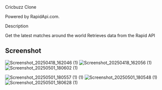 Cricbuzz Clone

Powered by RapidApi.com.

Description 

Get the latest matches around the world
Retrieves data from the Rapid API

<h2>Screenshot</h2>

![Screenshot_20250418_162046 (1)](https://github.com/user-attachments/assets/7fe53876-4e88-4112-a6c4-beaf3997600a)
![Screenshot_20250418_162056 (1)](https://github.com/user-attachments/assets/e02f0236-110c-4755-b456-d778e0802f3d)
![Screenshot_20250501_180602 (1)](https://github.com/user-attachments/assets/7b5a8174-d23c-4613-ae5c-36954aea3931)

![Screenshot_20250501_180557 (1) (1)](https://github.com/user-attachments/assets/9d59f02a-f549-4d69-9edd-8288aa79aa0a)
![Screenshot_20250501_180548 (1)](https://github.com/user-attachments/assets/502e14e1-20e1-434a-a74a-5615d730c556)
![Screenshot_20250501_180628 (1)](https://github.com/user-attachments/assets/f48a1f36-572b-4b92-99fc-cf2907245a4d)

